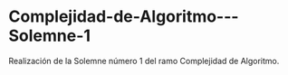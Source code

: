 # Complejidad-de-Algoritmo---Solemne-1
Realización de la Solemne número 1 del ramo Complejidad de Algoritmo.
